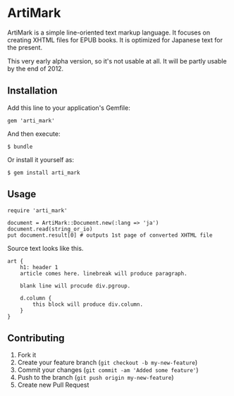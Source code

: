 # ArtiMark

ArtiMark is a simple line-oriented text markup language. It focuses on creating XHTML files for EPUB books.
It is optimized for Japanese text for the present. 

This very early alpha version, so it's not usable at all.
It will be partly usable by the end of 2012.

## Installation

Add this line to your application's Gemfile:

    gem 'arti_mark'

And then execute:

    $ bundle

Or install it yourself as:

    $ gem install arti_mark

## Usage

    require 'arti_mark'

    document = ArtiMark::Document.new(:lang => 'ja')
    document.read(string_or_io)
    put document.result[0] # outputs 1st page of converted XHTML file

Source text looks like this. 

    art {
        h1: header 1
        article comes here. linebreak will produce paragraph.

        blank line will procude div.pgroup.

        d.column {
            this block will produce div.column.
        }
    }


## Contributing

1. Fork it
2. Create your feature branch (`git checkout -b my-new-feature`)
3. Commit your changes (`git commit -am 'Added some feature'`)
4. Push to the branch (`git push origin my-new-feature`)
5. Create new Pull Request
